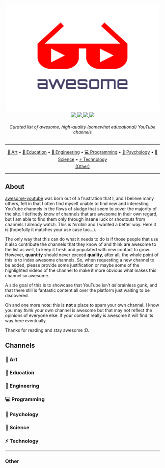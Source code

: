 <div align="center">
  <img src="/logo.svg" width="500" height="350"><br>
  <a href="https://awesome.re">
    <img src="https://awesome.re/badge-flat.svg">
  </a>
  <a href="https://discord.gg/Xyaprg6">
    <img src="https://img.shields.io/discord/471417544847392770.svg?style=flat-square&logo=discord">
  </a>
  <a href="https://youtube.com">
    <img src="https://img.shields.io/website/http/youtube.com.svg?down_color=red&down_message=down&up_color=green&up_message=up&label=YouTube&logo=youtube&logoColor=red&style=flat-square">
  </a>
  <a href="https://creativecommons.org/publicdomain/zero/1.0">
    <img src="https://img.shields.io/badge/license-CC0-blue.svg?style=flat-square">
  </a>
  <h6>Curated list of awesome, high-quality (somewhat educational) YouTube channels</h6>
</div>

---

<p align="center">
  <a href="#-art">🎨 Art</a> • <a href="#-education">🍎 Education</a> • <a href="#-engineering">🔧 Engineering</a> • <a href="#-programming">💻 Programming</a> • <a href="#-psychology">🧠 Psychology</a> • <a href="#-science">🧪 Science</a> • <a href="#-technology">⚡ Technology</a><br>
  <a href="#other">(Other)</a>
</p>

---

## About

[awesome-youtube](https://github.com/trvv/awesome-youtube) was born out of a frustration that I, and I believe many others, felt in that I often find myself unable to find new and interesting YouTube channels in the flows of sludge that seem to cover the majority of the site. I definetly know of channels that are awesome in their own regard, but I am able to find them only through insane luck or shoutouts from channels I already watch. This is *terrible* and I wanted a better way. Here it is (hopefully it matches your use case too...).

The only way that this can do what it needs to do is if those people that use it also contribute the channels that they know of and think are awesome to the list as well, to keep it fresh and populated with new contact to grow. However, **quantity** should never exceed **quality**, after all, the whole point of this is to index awesome channels. So, when requesting a new channel to be added, please provide some justification or maybe some of the highlighted videos of the channel to make it more obvious what makes this channel so awesome.

A side goal of this is to showcase that YouTube isn't *all* brainless gunk, and that there still is fantastic content all over the platform just waiting to be discovered.

Oh and one more note: this is **not** a place to spam your own channel. I know you may *think* your own channel is awesome but that may not reflect the opinions of everyone else. If your content really is awesome it will find its way here eventually.

Thanks for reading and stay awesome :D.

## Channels

### 🎨 Art

### 🍎 Education

### 🔧 Engineering

### 💻 Programming

### 🧠 Psychology

### 🧪 Science

### ⚡ Technology

---

### Other
